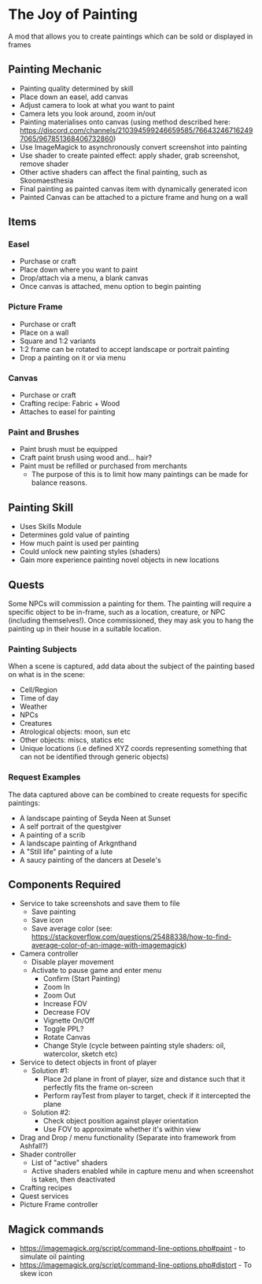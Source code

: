 # The Joy of Painting
A mod that allows you to create paintings which can be sold or displayed in frames

## Painting Mechanic
- Painting quality determined by skill
- Place down an easel, add canvas
- Adjust camera to look at what you want to paint
- Camera lets you look around, zoom in/out
- Painting materialises onto canvas (using method described here: https://discord.com/channels/210394599246659585/766432467162497065/967851368406732860)
- Use ImageMagick to asynchronously convert screenshot into painting
- Use shader to create painted effect: apply shader, grab screenshot, remove shader
- Other active shaders can affect the final painting, such as Skoomaesthesia
- Final painting as painted canvas item with dynamically generated icon
- Painted Canvas can be attached to a picture frame and hung on a wall

## Items

### Easel
- Purchase or craft
- Place down where you want to paint
- Drop/attach via a menu, a blank canvas
- Once canvas is attached, menu option to begin painting

### Picture Frame
- Purchase or craft
- Place on a wall
- Square and 1:2 variants
- 1:2 frame can be rotated to accept landscape or portrait painting
- Drop a painting on it or via menu

### Canvas
- Purchase or craft
- Crafting recipe: Fabric + Wood
- Attaches to easel for painting

### Paint and Brushes
- Paint brush must be equipped
- Craft paint brush using wood and... hair?
- Paint must be refilled or purchased from merchants
  - The purpose of this is to limit how many paintings can be made for balance reasons.

## Painting Skill
- Uses Skills Module
- Determines gold value of painting
- How much paint is used per painting
- Could unlock new painting styles (shaders)
- Gain more experience painting novel objects in new locations

## Quests
Some NPCs will commission a painting for them. The painting will require a specific object to be in-frame, such as a location, creature, or NPC (including themselves!). Once commissioned, they may ask you to hang the painting up in their house in a suitable location. 

### Painting Subjects
When a scene is captured, add data about the subject of the painting based on what is in the scene:
- Cell/Region
- Time of day
- Weather
- NPCs
- Creatures
- Atrological objects: moon, sun etc
- Other objects: miscs, statics etc
- Unique locations (i.e defined XYZ coords representing something that can not be identified through generic objects)

### Request Examples
The data captured above can be combined to create requests for specific paintings:
- A landscape painting of Seyda Neen at Sunset
- A self portrait of the questgiver
- A painting of a scrib
- A landscape painting of Arkgnthand
- A "Still life" painting of a lute
- A saucy painting of the dancers at Desele's 


## Components Required

- Service to take screenshots and save them to file
  - Save painting
  - Save icon
  - Save average color (see: https://stackoverflow.com/questions/25488338/how-to-find-average-color-of-an-image-with-imagemagick)
- Camera controller
  - Disable player movement
  - Activate to pause game and enter menu
    - Confirm (Start Painting)
    - Zoom In
    - Zoom Out
    - Increase FOV
    - Decrease FOV
    - Vignette On/Off
    - Toggle PPL?
    - Rotate Canvas
    - Change Style (cycle between painting style shaders: oil, watercolor, sketch etc)
- Service to detect objects in front of player
  - Solution #1: 
    - Place 2d plane in front of player, size and distance such that it perfectly fits the frame on-screen
    - Perform rayTest from player to target, check if it intercepted the plane
  - Solution #2:
    - Check object position against player orientation
    - Use FOV to approximate whether it's within view
- Drag and Drop / menu functionality (Separate into framework from Ashfall?)
- Shader controller
  - List of "active" shaders
  - Active shaders enabled while in capture menu and when screenshot is taken, then deactivated
- Crafting recipes
- Quest services
- Picture Frame controller


## Magick commands
- https://imagemagick.org/script/command-line-options.php#paint - to simulate oil painting
- https://imagemagick.org/script/command-line-options.php#distort - To skew icon
